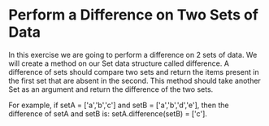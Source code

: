 # Perform a Difference on Two Sets of Data

In this exercise we are going to perform a difference on 2 sets of data. We will create a method on our Set data structure called difference. A difference of sets should compare two sets and return the items present in the first set that are absent in the second. This method should take another Set as an argument and return the difference of the two sets.

For example, if setA = ['a','b','c'] and setB = ['a','b','d','e'], then the difference of setA and setB is: setA.difference(setB) = ['c'].